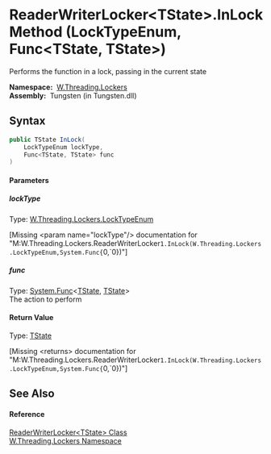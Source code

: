 ReaderWriterLocker&lt;TState>.InLock Method (LockTypeEnum, Func&lt;TState, TState>)
===================================================================================
   Performs the function in a lock, passing in the current state

  **Namespace:**  [W.Threading.Lockers][1]  
  **Assembly:**  Tungsten (in Tungsten.dll)

Syntax
------

```csharp
public TState InLock(
	LockTypeEnum lockType,
	Func<TState, TState> func
)
```

#### Parameters

##### *lockType*
Type: [W.Threading.Lockers.LockTypeEnum][2]  

[Missing &lt;param name="lockType"/> documentation for "M:W.Threading.Lockers.ReaderWriterLocker`1.InLock(W.Threading.Lockers.LockTypeEnum,System.Func{`0,`0})"]


##### *func*
Type: [System.Func][3]&lt;[TState][4], [TState][4]>  
The action to perform

#### Return Value
Type: [TState][4]  

[Missing &lt;returns> documentation for "M:W.Threading.Lockers.ReaderWriterLocker`1.InLock(W.Threading.Lockers.LockTypeEnum,System.Func{`0,`0})"]


See Also
--------

#### Reference
[ReaderWriterLocker&lt;TState> Class][4]  
[W.Threading.Lockers Namespace][1]  

[1]: ../README.md
[2]: ../LockTypeEnum/README.md
[3]: http://msdn.microsoft.com/en-us/library/bb549151
[4]: README.md